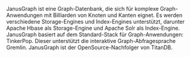 JanusGraph ist eine Graph-Datenbank, die sich für komplexe Graph-Anwendungen mit Billiarden von Knoten und Kanten eignet. 
Es werden verschiedene Storage-Engines und Index-Engines unterstützt, darunter Apache Hbase als Storage-Engine und Apache Solr als Index-Engine. 
JanusGraph basiert auf dem Standard-Stack für Graph-Anwendungen: TinkerPop. Dieser unterstützt die interaktive Graph-Abfragesprache Gremlin. 
JanusGraph ist der OpenSource-Nachfolger von TitanDB.